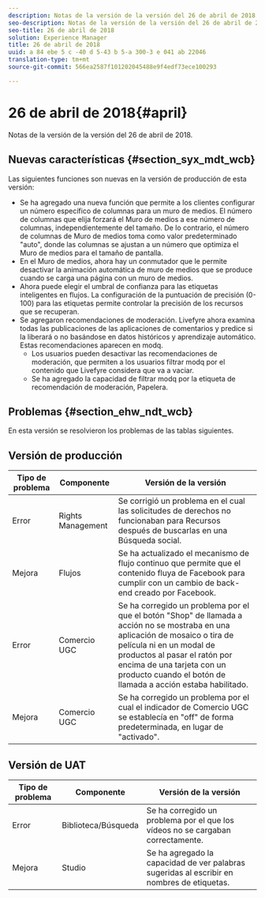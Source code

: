 ```yaml
---
description: Notas de la versión de la versión del 26 de abril de 2018.
seo-description: Notas de la versión de la versión del 26 de abril de 2018.
seo-title: 26 de abril de 2018
solution: Experience Manager
title: 26 de abril de 2018
uuid: a 84 ebe 5 c -40 d 5-43 b 5-a 300-3 e 041 ab 22046
translation-type: tm+mt
source-git-commit: 566ea2587f101202045488e9f4edf73ece100293

---
```



# 26 de abril de 2018{#april}

Notas de la versión de la versión del 26 de abril de 2018.

## Nuevas características {#section_syx_mdt_wcb}

Las siguientes funciones son nuevas en la versión de producción de esta versión:

* Se ha agregado una nueva función que permite a los clientes configurar un número específico de columnas para un muro de medios. El número de columnas que elija forzará el Muro de medios a ese número de columnas, independientemente del tamaño. De lo contrario, el número de columnas de Muro de medios toma como valor predeterminado "auto", donde las columnas se ajustan a un número que optimiza el Muro de medios para el tamaño de pantalla.
* En el Muro de medios, ahora hay un conmutador que le permite desactivar la animación automática de muro de medios que se produce cuando se carga una página con un muro de medios.
* Ahora puede elegir el umbral de confianza para las etiquetas inteligentes en flujos. La configuración de la puntuación de precisión (0-100) para las etiquetas permite controlar la precisión de los recursos que se recuperan.
* Se agregaron recomendaciones de moderación. Livefyre ahora examina todas las publicaciones de las aplicaciones de comentarios y predice si la liberará o no basándose en datos históricos y aprendizaje automático. Estas recomendaciones aparecen en modq.
   * Los usuarios pueden desactivar las recomendaciones de moderación, que permiten a los usuarios filtrar modq por el contenido que Livefyre considera que va a vaciar.
   * Se ha agregado la capacidad de filtrar modq por la etiqueta de recomendación de moderación, Papelera.

## Problemas {#section_ehw_ndt_wcb}

En esta versión se resolvieron los problemas de las tablas siguientes.

## Versión de producción

| **Tipo de problema** | **Componente** | **Versión de la versión** |
|---|---|---|
| Error | Rights Management | Se corrigió un problema en el cual las solicitudes de derechos no funcionaban para Recursos después de buscarlas en una Búsqueda social. |
| Mejora | Flujos | Se ha actualizado el mecanismo de flujo continuo que permite que el contenido fluya de Facebook para cumplir con un cambio de back-end creado por Facebook. |
| Error | Comercio UGC | Se ha corregido un problema por el que el botón "Shop" de llamada a acción no se mostraba en una aplicación de mosaico o tira de película ni en un modal de productos al pasar el ratón por encima de una tarjeta con un producto cuando el botón de llamada a acción estaba habilitado. |
| Mejora | Comercio UGC | Se ha corregido un problema por el cual el indicador de Comercio UGC se establecía en "off" de forma predeterminada, en lugar de "activado". |

## Versión de UAT

| **Tipo de problema** | **Componente** | **Versión de la versión** |
|---|---|---|
| Error | Biblioteca/Búsqueda | Se ha corregido un problema por el que los vídeos no se cargaban correctamente. |
| Mejora | Studio | Se ha agregado la capacidad de ver palabras sugeridas al escribir en nombres de etiquetas. |


